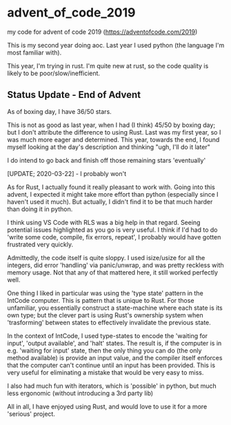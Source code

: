 # advent_of_code_2019

my code for advent of code 2019 (https://adventofcode.com/2019)

This is my second year doing aoc. Last year I used python (the language I'm most familiar with).

This year, I'm trying in rust. I'm quite new at rust, so the code quality is likely to be poor/slow/inefficient.

## Status Update - End of Advent

As of boxing day, I have 36/50 stars.

This is not as good as last year, when I had (I think) 45/50 by boxing day; but I don't attribute the difference to using Rust. Last was my first year, so I was much more eager and determined. This year, towards the end, I found myself looking at the day's description and thinking "ugh, I'll do it later"

I do intend to go back and finish off those remaining stars 'eventually'

[UPDATE; 2020-03-22] - I probably won't

As for Rust, I actually found it really pleasant to work with. Going into this advent, I expected it might take more effort than python (especially since I haven't used it much). But actually, I didn't find it to be that much harder than doing it in python.

I think using VS Code with RLS was a big help in that regard. Seeing potential issues highlighted as you go is very useful. I think if I'd had to do 'write some code, compile, fix errors, repeat', I probably would have gotten frustrated very quickly.

Admittedly, the code itself is quite sloppy. I used isize/usize for all the integers, did error 'handling' via panic/unwrap, and was pretty reckless with memory usage. Not that any of that mattered here, it still worked perfectly well.

One thing I liked in particular was using the 'type state' pattern in the IntCode computer. This is pattern that is unique to Rust. For those unfamiliar, you essentially construct a state-machine where each state is its own type; but the clever part is using Rust's ownership system when 'trasforming' between states to effectively invalidate the previous state.

In the context of IntCode, I used type-states to encode the 'waiting for input', 'output available', and 'halt' states. The result is, if the computer is in e.g. 'waiting for input' state, then the only thing you can do (the only method available) is provide an input value, and the compiler itself enforces that the computer can't continue until an input has been provided. This is very useful for eliminating a mistake that would be very easy to miss.

I also had much fun with iterators, which is 'possible' in python, but much less ergonomic (without introducing a 3rd party lib)

All in all, I have enjoyed using Rust, and would love to use it for a more 'serious' project.
